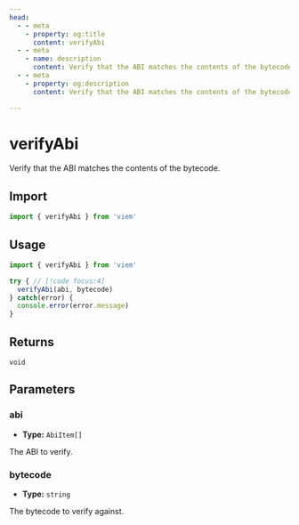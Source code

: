```yaml
---
head:
  - - meta
    - property: og:title
      content: verifyAbi
  - - meta
    - name: description
      content: Verify that the ABI matches the contents of the bytecode.
  - - meta
    - property: og:description
      content: Verify that the ABI matches the contents of the bytecode.

---
```


# verifyAbi

Verify that the ABI matches the contents of the bytecode.

## Import

```ts
import { verifyAbi } from 'viem'
```

## Usage

```ts
import { verifyAbi } from 'viem'

try { // [!code focus:4]
  verifyAbi(abi, bytecode)
} catch(error) {
  console.error(error.message)
}
```

## Returns

`void`

## Parameters

### abi

- **Type:** `AbiItem[]`

The ABI to verify.

### bytecode

- **Type:** `string`

The bytecode to verify against.
